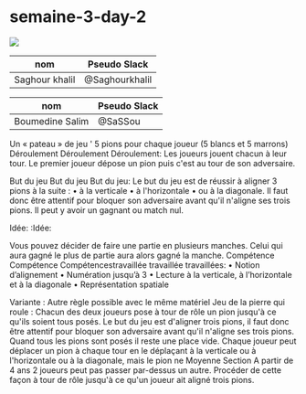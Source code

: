 # semaine-3-day-2

<img src="https://encrypted-tbn0.gstatic.com/images?q=tbn:ANd9GcQZQ2u83eY20tq_76zzFv7QUDfheZCTA8naDzEvzkBzILnaqDIRJw" align="center" />


nom            | Pseudo Slack
  ------------ | -------------
Saghour khalil | @Saghourkhalil

nom             | Pseudo Slack
   ------------ | -------------
Boumedine Salim | @SaSSou




Un « pateau » de jeu ' 5 pions pour chaque joueur (5 blancs et 5 marrons) Déroulement Déroulement Déroulement: Les joueurs jouent chacun à leur tour. Le premier joueur dépose un pion puis c'est au tour de son adversaire.

But du jeu But du jeu But du jeu: Le but du jeu est de réussir à aligner 3 pions à la suite : • à la verticale • à l'horizontale • ou à la diagonale. Il faut donc être attentif pour bloquer son adversaire avant qu'il n'aligne ses trois pions. Il peut y avoir un gagnant ou match nul.

Idée: :Idée:

Vous pouvez décider de faire une partie en plusieurs manches. Celui qui aura gagné le plus de partie aura alors gagné la manche. Compétence Compétence Compétencestravaillée travaillée travaillées: • Notion d’alignement • Numération jusqu’à 3 • Lecture à la verticale, à l’horizontale et à la diagonale • Représentation spatiale

Variante : Autre règle possible avec le même matériel Jeu de la pierre qui roule : Chacun des deux joueurs pose à tour de rôle un pion jusqu'à ce qu'ils soient tous posés. Le but du jeu est d'aligner trois pions, il faut donc être attentif pour bloquer son adversaire avant qu'il n'aligne ses trois pions. Quand tous les pions sont posés il reste une place vide. Chaque joueur peut déplacer un pion à chaque tour en le déplaçant à la verticale ou à l'horizontale ou à la diagonale, mais le pion ne Moyenne Section A partir de 4 ans 2 joueurs peut pas passer par-dessus un autre. Procéder de cette façon à tour de rôle jusqu'à ce qu'un joueur ait aligné trois pions.